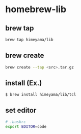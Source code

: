 # homebrew-lib

## brew tap
```bash
brew tap himeyama/lib
```

## brew create
```bash
brew create --tap <src>.tar.gz
```

## install (Ex.)
    $ brew install himeyama/lib/tcl

## set editor

```bash
# .bashrc
export EDITOR=code
```